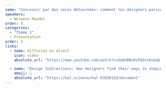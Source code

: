 ```yaml
---
name: "Concevoir par des voies détournées: comment les designers parviennent à façonner les systèmes algorithmiques"
speakers:
  - Nolwenn Maudet
order: 4
categories:
  - "Thème 1"
  - Présentation
order: 5
links:
  - name: Diffusion en direct
    icon: video
    absolute_url: "https://www.youtube.com/watch?v=UyWJBRu9iPQ&t=6s&ab_channel=Journ%C3%A9escientifiqueIHMetIA"

  - name: "Design Indirections: How designers find their ways in shaping algorithmic systems"
    emoji: 📄 
    absolute_url: "https://hal.science/hal-03838119/document"
---
```


